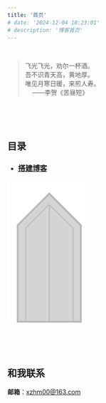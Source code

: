 ```yaml
---
title: '首页'
# date: '2024-12-04 10:23:01'
# description: '博客首页'
---
```


<br>

> 飞光飞光，劝尔一杯酒。<br>
吾不识青天高，黄地厚。<br>
唯见月寒日暖，来煎人寿。<br>
&nbsp;&nbsp;&nbsp;&nbsp;——李贺《苦昼短》


<br><br><br>
## 目录

- ### [搭建博客](./搭建博客/README.md)

![Logo](/images/mylogo.png)


<br><br><br>
## 和我联系
**邮箱**：xzhm00@163.com
